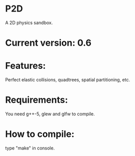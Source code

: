 # P2D
A 2D physics sandbox.

# Current version:  0.6

# Features:
Perfect elastic collisions, quadtrees, spatial partitioning, etc.

# Requirements: 
You need g++-5, glew and glfw to compile.

# How to compile:
type "make" in console.
